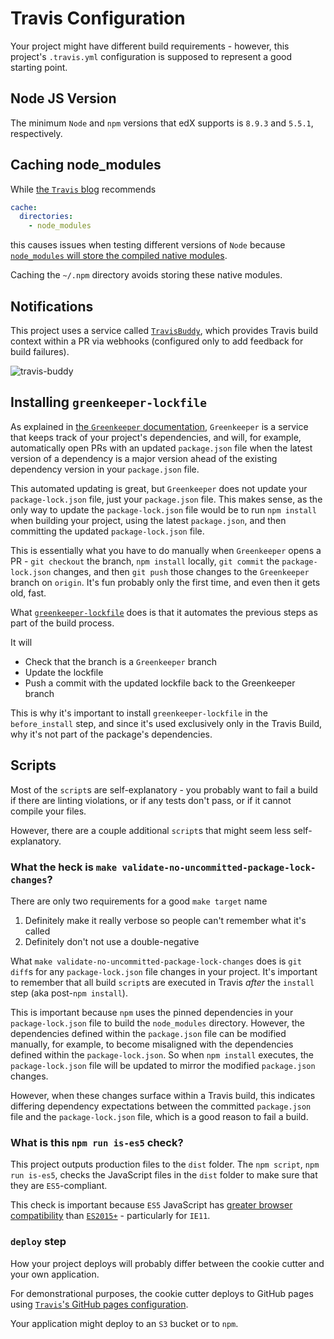 # Travis Configuration

Your project might have different build requirements - however, this project's `.travis.yml` configuration is supposed to represent a good starting point.

## Node JS Version

The minimum `Node` and `npm` versions that edX supports is `8.9.3` and `5.5.1`, respectively.

## Caching node_modules

While [the `Travis` blog](https://blog.travis-ci.com/2016-11-21-travis-ci-now-supports-yarn) recommends

```yaml
cache:
  directories:
    - node_modules
```

this causes issues when testing different versions of `Node` because [`node_modules` will store the compiled native modules](https://stackoverflow.com/a/42523517/5225575).

Caching the `~/.npm` directory avoids storing these native modules.

## Notifications

This project uses a service called [`TravisBuddy`](https://www.travisbuddy.com/), which provides Travis build context within a PR via webhooks (configured only to add feedback for build failures).

![travis-buddy](https://i.imgur.com/VsR2TTs.png)

## Installing `greenkeeper-lockfile`

As explained in [the `Greenkeeper` documentation](https://greenkeeper.io/docs.html#greenkeeper-step-by-step), `Greenkeeper` is a service that keeps track of your project's dependencies, and will, for example, automatically open PRs with an updated `package.json` file when the latest version of a dependency is a major version ahead of the existing dependency version in your `package.json` file.

This automated updating is great, but `Greenkeeper` does not update your `package-lock.json` file, just your `package.json` file. This makes sense, as the only way to update the `package-lock.json` file would be to run `npm install` when building your project, using the latest `package.json`, and then committing the updated `package-lock.json` file.

This is essentially what you have to do manually when `Greenkeeper` opens a PR - `git checkout` the branch, `npm install` locally, `git commit` the `package-lock.json` changes, and then `git push` those changes to the `Greenkeeper` branch on `origin`. It's fun probably only the first time, and even then it gets old, fast.

What [`greenkeeper-lockfile`](https://github.com/greenkeeperio/greenkeeper-lockfile) does is that it automates the previous steps as part of the build process.

It will
  * Check that the branch is a `Greenkeeper` branch
  * Update the lockfile
  * Push a commit with the updated lockfile back to the Greenkeeper branch

This is why it's important to install `greenkeeper-lockfile` in the `before_install` step, and since it's used exclusively only in the Travis Build, why it's not part of the package's dependencies.

## Scripts

Most of the `script`s are self-explanatory - you probably want to fail a build if there are linting violations, or if any tests don't pass, or if it cannot compile your files.

However, there are a couple additional `script`s that might seem less self-explanatory.

### What the heck is `make validate-no-uncommitted-package-lock-changes`?

There are only two requirements for a good `make target` name

1. Definitely make it really verbose so people can't remember what it's called
2. Definitely don't not use a double-negative

What `make validate-no-uncommitted-package-lock-changes` does is `git diff`s for any `package-lock.json` file changes in your project. It's important to remember that all build `script`s are executed in Travis *after* the `install` step (aka post-`npm install`).

This is important because `npm` uses the pinned dependencies in your `package-lock.json` file to build the `node_modules` directory. However, the dependencies defined within the `package.json` file can be modified manually, for example, to become misaligned with the dependencies defined within the `package-lock.json`. So when `npm install` executes, the `package-lock.json` file will be updated to mirror the modified `package.json` changes.

However, when these changes surface within a Travis build, this indicates differing dependency expectations between the committed `package.json` file and the `package-lock.json` file, which is a good reason to fail a build.

### What is this `npm run is-es5` check?

This project outputs production files to the `dist` folder. The `npm script`, `npm run is-es5`, checks the JavaScript files in the `dist` folder to make sure that they are `ES5`-compliant.

This check is important because `ES5` JavaScript has [greater browser compatibility](http://kangax.github.io/compat-table/es5/) than [`ES2015+`](http://kangax.github.io/compat-table/es6/) - particularly for `IE11`.

### `deploy` step

How your project deploys will probably differ between the cookie cutter and your own application.

For demonstrational purposes, the cookie cutter deploys to GitHub pages using [`Travis`'s GitHub pages configuration](https://docs.travis-ci.com/user/deployment/pages/).

Your application might deploy to an `S3` bucket or to `npm`.
